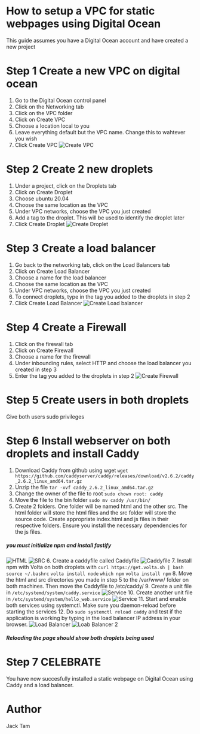 # How to setup a VPC for static webpages using Digital Ocean
This guide assumes you have a Digital Ocean account and have created a new project

# Step 1 Create a new VPC on digital ocean
1. Go to the Digital Ocean control panel
2. Click on the Networking tab
3. Click on the VPC folder
4. Click on Create VPC
5. Choose a location local to you
6. Leave everything default but the VPC name. Change this to wahtever you wish
7. Click Create VPC
![Create VPC](images/createvpc.png)

# Step 2 Create 2 new droplets
1. Under a project, click on the Droplets tab
2. Click on Create Droplet
3. Choose ubuntu 20.04
4. Choose the same location as the VPC
5. Under VPC networks, choose the VPC you just created
6. Add a tag to the droplet. This will be used to identify the droplet later
7. Click Create Droplet
![Create Droplet](images/createdroplet.png)

# Step 3 Create a load balancer
1. Go back to the networking tab, click on the Load Balancers tab
2. Click on Create Load Balancer
3. Choose a name for the load balancer
4. Choose the same location as the VPC
5. Under VPC networks, choose the VPC you just created
6. To connect droplets, type in the tag you added to the droplets in step 2
7. Click Create Load Balancer
![Create Load balancer](images/createlb.png)

# Step 4 Create a Firewall
1. Click on the firewall tab
2. Click on Create Firewall
3. Choose a name for the firewall
4. Under inbounding rules, select HTTP and choose the load balancer you created in step 3
5. Enter the tag you added to the droplets in step 2
![Create Firewall](images/createfirewall.png)

# Step 5 Create users in both droplets
Give both users sudo privileges

# Step 6 Install webserver on both droplets and install Caddy
1. Download Caddy from github using wget `wget https://github.com/caddyserver/caddy/releases/download/v2.6.2/caddy_2.6.2_linux_amd64.tar.gz`
2. Unzip the file `tar -xvf caddy_2.6.2_linux_amd64.tar.gz`
3. Change the owner of the file to root `sudo chown root: caddy`
4. Move the file to the bin folder `sudo mv caddy /usr/bin/`
5. Create 2 folders. One folder will be named html and the other src. The html folder will store the html files and the src folder will store the source code. Create appropriate index.html and js files in their respective folders. Ensure you install the necessary dependencies for the js files.
##### you must initialize npm and install fastify
![HTML](images/html.png)
![SRC](images/js.png)
6. Create a caddyfile called Caddyfile
![Caddyfile](images/caddyconfig.png)
7. Install npm with Volta on both droplets with
`curl https://get.volta.sh | bash`
`source ~/.bashrc`
`volta install node`
`which npm`
`volta install npm`
8. Move the html and src directories you made in step 5 to the /var/www/ folder on both machines.
Then move the Caddyfile to /etc/caddy/
9. Create a unit file in `/etc/systemd/system/caddy.service`
![Service](images/caddyservice.png)
10. Create another unit file in `/etc/systemd/system/hello_web.service`
![Service](images/webappservice.png)
11. Start and enable both services using systemctl. Make sure you daemon-reload before starting the services
12. Do `sudo systemctl reload caddy` and test if the application is working by typing in the load balancer IP address in your browser.
![Load Balancer](images/loadbalancer.png)
![Loab Balancer 2](images/loadbalancer2.png)
##### Reloading the page should show both droplets being used

# Step 7 CELEBRATE
You have now succesfully installed a static webpage on Digital Ocean using Caddy and a load balancer.

# Author
Jack Tam